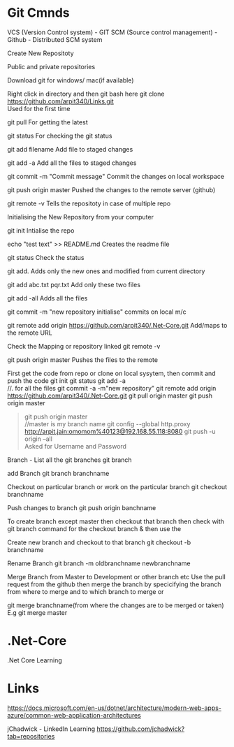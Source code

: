 # Git Cmnds
VCS (Version Control system) - GIT 
SCM (Source control management) - Github - Distributed SCM system

Create New Repositoty

Public and private repositories

Download git for windows/ mac(if available)

Right click in directory and then git bash here
git clone https://github.com/arpit340/Links.git   
Used for the first time

git pull
For getting the latest

git status
For checking the git status

git add filename
Add file to staged changes

git add -a 
Add all the files to staged changes 

git commit -m "Commit message"
Commit the changes on local workspace

git push origin master
Pushed the changes to the remote server (github)

git remote -v
Tells the repositoty in case of multiple repo

Initialising the New Repository from your computer

git init
Intialise the repo

echo "test text" >> README.md
Creates the readme file

git status
Check the status

git add.
Adds only the new ones and modified from current directory 

git add abc.txt pqr.txt
Add only these two files

git add -all
Adds all the files

git commit -m "new repository initialise"
commits on local m/c

git remote add origin https://github.com/arpit340/.Net-Core.git
Add/maps to the remote URL 

Check the Mapping or repository linked 
git remote -v

git push origin master
Pushes the files to the remote

First get the code from repo or clone on local sysytem, then commit and push the code
git init
git status
git add -a     							
//. for all the files
git commit -a -m"new repository"
git remote add origin https://github.com/arpit340/.Net-Core.git
git pull origin master
git push origin master

>git push origin master	        
//master is my branch name
git config --global http.proxy http://arpit.jain:omomom%40123@192.168.55.118:8080
git push -u origin –all					
Asked for Username and Password

Branch - 
List all the git branches
git branch

add Branch
git branch branchname

Checkout on particular branch or work on the particular branch
git checkout branchname

Push changes to branch
git push origin banchname

To create branch except master then checkout that branch then check with
git branch command for the checkout branch & then use the 

Create new branch and checkout to that branch
git checkout -b branchname

Rename Branch
git branch -m oldbranchname newbranchname

Merge Branch from Master to Development or other branch etc
Use the pull request from the github then merge the branch by specicifying the branch from where to merge and to which branch to merge
or

git merge branchname(from where the changes are to be merged or taken)
E.g git merge master





# .Net-Core
.Net Core Learning


# Links
https://docs.microsoft.com/en-us/dotnet/architecture/modern-web-apps-azure/common-web-application-architectures

jChadwick - LinkedIn Learning
https://github.com/jchadwick?tab=repositories


